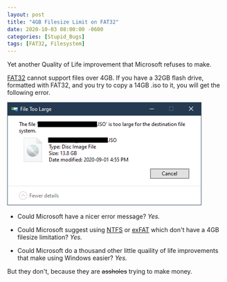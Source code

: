 ```yaml
---
layout: post
title: "4GB Filesize Limit on FAT32"
date: 2020-10-03 08:00:00 -0600
categories: [Stupid_Bugs]
tags: [FAT32, Filesystem]
---
```


Yet another Quality of Life improvement that Microsoft refuses to make.

[FAT32](https://infogalactic.com/info/File_Allocation_Table#FAT32) cannot support files over 4GB. If you have a 32GB flash drive, formatted with FAT32, and you try to copy a 14GB .iso to it, you will get the following error.

![File Too large error](/assets/2020/10/file-too-large.png)

* Could Microsoft have a nicer error message? *Yes.*

* Could Microsoft suggest using [NTFS](https://infogalactic.com/info/NTFS) or [exFAT](https://infogalactic.com/info/ExFAT) which don't have a 4GB filesize limitation? *Yes.*

* Could Microsoft do a thousand other little quaility of life improvements that make using Windows easier? *Yes.*

But they don't, because they are <strike>assholes</strike> trying to make money.
